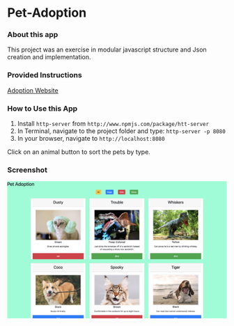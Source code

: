 # Pet-Adoption

### About this app
This project was an exercise in modular javascript structure and Json creation and implementation.  

### Provided Instructions
<a href="https://github.com/nss-nightclass-projects/adoption-website">Adoption Website</a>

### How to Use this App
1. Install `http-server` from `http://www.npmjs.com/package/htt-server`
2. In Terminal, navigate to the project folder and type: `http-server -p 8080`
3. In your browser, navigate to `http://localhost:8080`

<p>Click on an animal button to sort the pets by type.</p> 

### Screenshot
<img src="Screenshot.png" alt="Screenshot of the app"/> 
